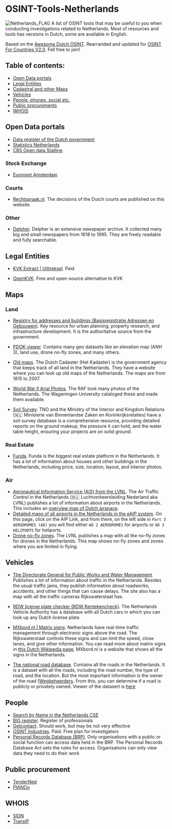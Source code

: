 # OSINT-Tools-Netherlands
<img src="https://upload.wikimedia.org/wikipedia/commons/thumb/2/20/Flag_of_the_Netherlands.svg/2560px-Flag_of_the_Netherlands.svg.png" alt="Netherlands_FLAG"/>
A list of OSINT tools that may be useful to you when conducting investigations related to Netherlands. Most of resources and tools has versions in Dutch, some are available in English.

Based on the [Awesome Dutch OSINT](https://github.com/sindresorhus/awesome). Rearranded and updated for [OSINT For Countries V2.0](https://github.com/paulpogoda/OSINT-for-countries-V2.0). Fell free to join!

## Table of contents:
 - [Open Data portals](#open-data-portals)
 - [Legal Entities](#legal-entities)
 - [Cadastral and other Maps](#maps)
 - [Vehicles](#vehicles)
 - [People, phones, social etc.](#people)
 - [Public procurements](#public-procurement)
 - [WHOIS](#whois)

## Open Data portals
- [Data register of the Dutch government](https://data.overheid.nl/en)
- [Statistics Netherlands](https://www.cbs.nl/en-gb/our-services/open-data)
- [CBS Open data Statline](https://opendata.cbs.nl/statline/portal.html?_la=en&_catalog=CBS)

### Stock Exchange
- [Euronext Amsterdam](https://live.euronext.com/en/markets/amsterdam/equities/list)

### Courts
- [Rechtspraak.nl](https://www.rechtspraak.nl/). The decisions of the Dutch courts are published on this website.

### Other

- [Delpher](https://www.delpher.nl/). Delpher is an extensive newspaper archive. It collected many big and small newspapers from 1618 to 1995. They are freely readable and fully searchable.


## Legal Entities
- [KVK Extract | Uittreksel](https://www.kvk.nl/producten-bestellen/bedrijfsproducten-bestellen/uittreksels/). Paid

- [OpenKVK](https://openkvk.nl/). Free and open-source alternative to KVK


## Maps
### Land
- [Registry for addresses and buildings (Basisregistratie Adressen en Gebouwen)](https://bagviewer.kadaster.nl/lvbag/bag-viewer/). Key resource for urban planning, property research, and infrastructure development. It is the authoritative source from the government. 

- [PDOK viewer](https://www.pdok.nl/viewer/).  Contains many geo datasets like an elevation map (ANH 3), land use, drone no-fly zones, and many others.

- [Old maps](https://www.topotijdreis.nl/). The Dutch Cadaster (Het Kadaster) is the government agency that keeps track of all land in the Netherlands. They have a website where you can look up old maps of the Netherlands. The maps are from 1815 to 2007.

- [World War II Arial Photos](https://library.wur.nl/WebQuery/geoportal/raf). The RAF took many photos of the Netherlands. The Wageningen University cataloged these and made them available.

- [Soil Survey](https://www.dinoloket.nl/). TNO and the Ministry of the Interior and Kingdom Relations (🇳🇱 Ministerie van Binnenlandse Zaken en Koninkrijksrelaties) have a soil survey database is a comprehensive resource, providing detailed reports on the ground makeup, the pressure it can hold, and the water table height, ensuring your projects are on solid ground.

### Real Estate
- [Funda](https://www.funda.nl). Funda is the biggest real estate platform in the Netherlands. It has a lot of information about houses and other buildings in the Netherlands, including price, size, location, layout, and interior photos.

### Air

- [Aeronautical Information Service (AIS) from the LVNL]().  The Air Traffic Control in the Netherlands (🇳🇱 Luchtverkeersleiding Nederland aka LVNL) publishes a lot of information about airports in the Netherlands. This includes an [overview map of Dutch airspace](https://vfrchart.lvnl.nl). 
- [Detailed maps of all airports in the Netherlands in the eAIP system](https://en.lvnl.nl/information-for-airmen/publications-for-airmen). On this page, click on the AIP Link, and from there, on the left side in `Part 3 AERODROMES (AD)` you will find either `AD 2 AERODROMES` for airports or `AD 3 HELIPORTS` for heliports.
- [Drone no-fly zones](https://map.godrone.nl). The LVNL publishes a map with all the no-fly zones for drones in the Netherlands. This map shows no-fly zones and zones where you are limited in flying.

## Vehicles

- [The Directorate General for Public Works and Water Management](https://www.rwsverkeersinfo.nl/). Publishes a lot of information about traffic in the Netherlands. Besides the usual traffic jams, they publish information about roadworks, accidents, and other things that can cause delays. The site also has a map with all the traffic cameras Rijkswaterstaat has.


- [RDW license plate checker (RDW Kentekencheck)](https://ovi.rdw.nl/). The Netherlands Vehicle Authority has a database with all Dutch cars in which you can look up any Dutch license plate.

- [MXbord.nl | Matrix signs](https://mxbord.nl/). Netherlands have real-time traffic management through electronic signs above the road. The Rijkswaterstaat controls these signs and can limit the speed, close lanes, and give other information. You can read more about matrix signs in [this Dutch Wikipedia page](https://nl.wikipedia.org/wiki/Rijstrooksignalering). MXbord.nl is a website that shows all the signs in the Netherlands.

- [The national road database](https://www.nationaalwegenbestand.nl/). Contains all the roads in the Netherlands. It is a dataset with all the roads, including the road number, the type of road, and the location. But the most important information is the owner of the road ([Wegbeheerders](https://nl.wikipedia.org/wiki/Wegbeheerder). From this, you can determine if a road is publicly or privately owned. Viewer of the datasert is [here](https://www.pdok.nl/introductie/-/article/nationaal-wegen-bestand-nwb-wegen)

## People 
- [Search by Name in the Netherlands CSE](https://phonebookoftheworld.com/netherlands/#google_vignette)
- [BIG register](https://www.bigregister.nl/). Register of professionals
- [Getcontact](https://getcontact.com/country-features). Should work, but may be not very effective
- [OSINT Industries](https://app.osint.industries). Paid. Free plan for investigators
- [Personal Records Database (BRP)](https://www.government.nl/topics/personal-data/personal-records-database-brp). Only organisations with a public or social function can access data held in the BRP. The Personal Records Database Act sets the rules for access. Organisations can only view data they need to do their work


## Public procurement
- [TenderNed](https://www.tenderned.nl/cms/en/english/tenderned-dutch-governments-online-tendering-system)
- [PIANOo](https://www.pianoo.nl/en/public-procurement-netherlands)

## WHOIS
- [SIDN](https://www.sidn.nl/en/whois)
- [TransIP](https://www.transip.nl/whois/)
